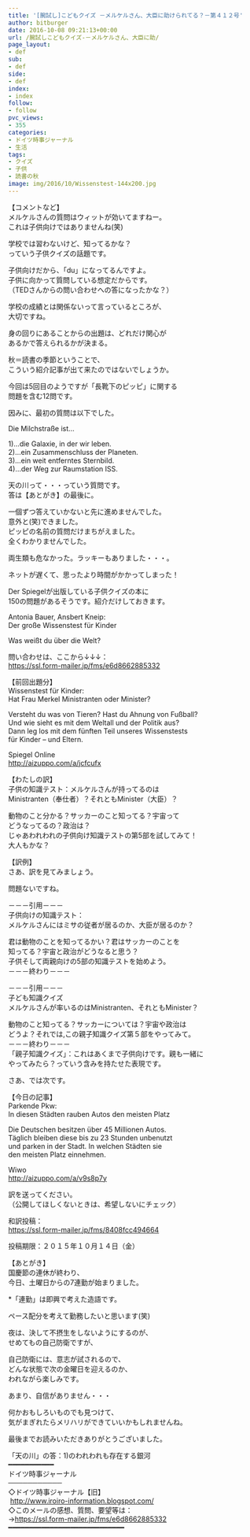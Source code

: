 ```yaml
---
title: '[腕試し]こどもクイズ －メルケルさん、大臣に助けられてる？－第４１２号'
author: bitburger
date: 2016-10-08 09:21:13+00:00
url: /腕試しこどもクイズ-－メルケルさん、大臣に助/
page_layout:
- def
sub:
- def
side:
- def
index:
- index
follow:
- follow
pvc_views:
- 355
categories:
- ドイツ時事ジャーナル
- 生活
tags:
- クイズ
- 子供
- 読書の秋
image: img/2016/10/Wissenstest-144x200.jpg
---
```

 

【コメントなど】  
メルケルさんの質問はウィットが効いてますねー。  
これは子供向けではありませんね(笑)

  
学校では習わないけど、知ってるかな？  
っていう子供クイズの話題です。

子供向けだから、「du」になってるんですよ。  
子供に向かって質問している想定だからです。  
（TEDさんからの問い合わせへの答になったかな？）

学校の成績とは関係ないって言っているところが、  
大切ですね。

身の回りにあることからの出題は、どれだけ関心が  
あるかで答えられるかが決まる。

秋＝読書の季節ということで、  
こういう紹介記事が出て来たのではないでしょうか。

今回は5回目のようですが「長靴下のピッピ」に関する  
問題を含む12問です。

因みに、最初の質問は以下でした。

Die Milchstraße ist&#8230;

1)&#8230;die Galaxie, in der wir leben.  
2)&#8230;ein Zusammenschluss der Planeten.  
3)&#8230;ein weit entferntes Sternbild.  
4)&#8230;der Weg zur Raumstation ISS.

天の川って・・・っていう質問です。  
答は【あとがき】の最後に。

一個ずつ答えていかないと先に進めませんでした。  
意外と(笑)できました。  
ピッピの名前の質問だけまちがえました。  
全くわかりませんでした。

両生類も危なかった。ラッキーもありました・・・。

ネットが遅くて、思ったより時間がかかってしまった！

  
Der Spiegelが出版している子供クイズの本に  
150の問題があるそうです。紹介だけしておきます。

Antonia Bauer, Ansbert Kneip:  
Der große Wissenstest für Kinder

Was weißt du über die Welt?

  
問い合わせは、ここから↓↓↓：  
<a rel="noopener" href="https://ssl.form-mailer.jp/fms/e6d8662885332" target="_blank">https://ssl.form-mailer.jp/fms/e6d8662885332</a>

  
【前回出題分】  
Wissenstest für Kinder:  
Hat Frau Merkel Ministranten oder Minister?

Versteht du was von Tieren? Hast du Ahnung von Fußball?  
Und wie sieht es mit dem Weltall und der Politik aus?  
Dann leg los mit dem fünften Teil unseres Wissenstests  
für Kinder &#8211; und Eltern.

Spiegel Online  
http://aizuppo.com/a/jcfcufx

  
【わたしの訳】  
子供の知識テスト：メルケルさんが持ってるのは  
Ministranten（奉仕者）？それともMinister（大臣）？

動物のこと分かる？サッカーのこと知ってる？宇宙って  
どうなってるの？政治は？  
じゃあわれわれの子供向け知識テストの第5部を試してみて！  
大人もかな？

  
【訳例】  
さあ、訳を見てみましょう。

問題ないですね。

－－－引用－－－  
子供向けの知識テスト：  
メルケルさんにはミサの従者が居るのか、大臣が居るのか？

君は動物のことを知ってるかい？君はサッカーのことを  
知ってる？宇宙と政治がどうなると思う？  
子供そして両親向けの5部の知識テストを始めよう。  
－－－終わり－－－

  
－－－引用－－－  
子ども知識クイズ  
メルケルさんが率いるのはMinistranten、それともMinister？

動物のこと知ってる？サッカーについては？宇宙や政治は  
どうよ？それでは,この親子知識クイズ第５部をやってみて。  
－－－終わり－－－  
「親子知識クイズ」：これはあくまで子供向けです。親も一緒に  
やってみたら？っていう含みを持たせた表現です。

  
さあ、では次です。

  
【今日の記事】  
Parkende Pkw:  
In diesen Städten rauben Autos den meisten Platz

Die Deutschen besitzen über 45 Millionen Autos.  
Täglich bleiben diese bis zu 23 Stunden unbenutzt  
und parken in der Stadt. In welchen Städten sie  
den meisten Platz einnehmen.

Wiwo  
<a rel="noopener" href="http://aizuppo.com/a/v9s8p7y" target="_blank" class="broken_link">http://aizuppo.com/a/v9s8p7y</a>

訳を送ってください。  
（公開してほしくないときは、希望しないにチェック）

和訳投稿：  
 <a rel="noopener" href="https://ssl.form-mailer.jp/fms/8408fcc494664" target="_blank">https://ssl.form-mailer.jp/fms/8408fcc494664</a>

投稿期限：２０１５年１０月１４日（金）

  
【あとがき】  
国慶節の連休が終わり、  
今日、土曜日からの7連勤が始まりました。

*「連勤」は即興で考えた造語です。

ペース配分を考えて勤務したいと思います(笑)

夜は、決して不摂生をしないようにするのが、  
せめてもの自己防衛ですが、

自己防衛には、意志が試されるので、  
どんな状態で次の金曜日を迎えるのか、  
われながら楽しみです。

あまり、自信がありません・・・

何かおもしろいものでも見つけて、  
気がまぎれたらメリハリができていいかもしれませんね。

  
最後までお読みいただきありがとうございました。

「天の川」の答：1)のわれわれも存在する銀河  
━━━━━━━━━━━  
ドイツ時事ジャーナル  
───────────  
◇ドイツ時事ジャーナル【旧】  
 <a rel="noopener" href="http://www.iroiro-information.blogspot.com/" target="_blank">http://www.iroiro-information.blogspot.com/</a>  
◇このメールの感想、質問、要望等は：  
-><a rel="noopener" href="https://ssl.form-mailer.jp/fms/e6d8662885332" target="_blank">https://ssl.form-mailer.jp/fms/e6d8662885332</a>  
━━━━━━━━━━━━━━━━━━━━━━━━━━━━